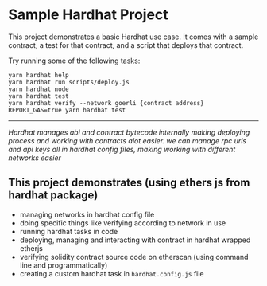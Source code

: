 # Sample Hardhat Project

This project demonstrates a basic Hardhat use case. It comes with a sample contract, a test for that contract, and a script that deploys that contract.

Try running some of the following tasks:

```shell
yarn hardhat help
yarn hardhat run scripts/deploy.js
yarn hardhat node
yarn hardhat test
yarn hardhat verify --network goerli {contract address}
REPORT_GAS=true yarn hardhat test
```
****

*Hardhat manages abi and contract bytecode internally making deploying process and working with contracts alot easier. we can manage rpc urls and api keys all in hardhat config files, making working with different networks easier*

## This project demonstrates (using ethers js from hardhat package)

* managing networks in hardhat config file
* doing specific things like verifying according to network in use
* running hardhat tasks in code
* deploying, managing and interacting with  contract in hardhat wrapped etherjs
* verifying solidity contract source code on etherscan (using command line and programmatically)
* creating a custom hardhat task in `hardhat.config.js` file
